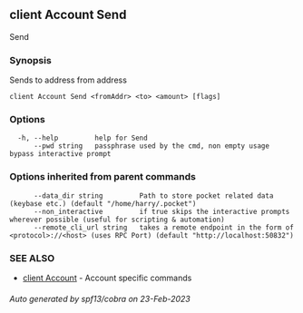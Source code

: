 ## client Account Send

Send <fromAddr> <to> <amount>

### Synopsis

Sends <amount> to address <to> from address <fromAddr>

```
client Account Send <fromAddr> <to> <amount> [flags]
```

### Options

```
  -h, --help         help for Send
      --pwd string   passphrase used by the cmd, non empty usage bypass interactive prompt
```

### Options inherited from parent commands

```
      --data_dir string         Path to store pocket related data (keybase etc.) (default "/home/harry/.pocket")
      --non_interactive         if true skips the interactive prompts wherever possible (useful for scripting & automation)
      --remote_cli_url string   takes a remote endpoint in the form of <protocol>://<host> (uses RPC Port) (default "http://localhost:50832")
```

### SEE ALSO

* [client Account](client_Account.md)	 - Account specific commands

###### Auto generated by spf13/cobra on 23-Feb-2023
